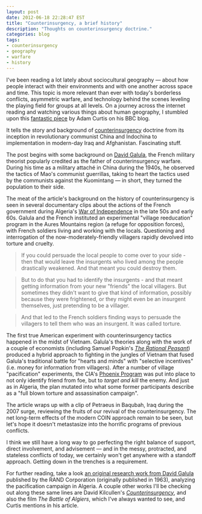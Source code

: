 ```yaml
---
layout: post
date: 2012-06-18 22:28:47 EST
title: "Counterinsurgency, a brief history"
description: "Thoughts on counterinsurgency doctrine."
categories: blog
tags:
- counterinsurgency
- geography
- warfare
- history
---
```


I've been reading a lot lately about sociocultural geography &mdash; about how people interact with their environments and with one another across space and time. This topic is more relevant than ever with today's borderless conflicts, asymmetric warfare, and technology behind the scenes leveling the playing field for groups at all levels. On a journey across the internet reading and watching various things about human geography, I stumbled upon this [fantastic piece](http://www.bbc.co.uk/blogs/adamcurtis/2012/06/how_to_kill_a_rational_peasant.html) by Adam Curtis on his BBC blog.

It tells the story and background of [counterinsurgency](http://en.wikipedia.org/wiki/Counter-insurgency) doctrine from its inception in revolutionary communist China and Indochina to implementation in modern-day Iraq and Afghanistan. Fascinating stuff.

The post begins with some background on [David Galula](http://en.wikipedia.org/wiki/David_Galula), the French military theorist  popularly credited as the father of counterinsurgency warfare. During his time as a military attaché in China during the 1940s, he observed the tactics of Mao's communist guerrillas, taking to heart the tactics used by the communists against the Kuomintang &mdash; in short, they turned the population to their side.

The meat of the article's background on the history of counterinsurgency is seen in several documentary clips about the actions of the French government during Algeria's [War of Independence](http://en.wikipedia.org/wiki/Algerian_War) in the late 50s and early 60s. Galula and the French instituted an experimental "village reeducation" program in the Aures Mountains region (a refuge for opposition forces), with French soldiers living and working with the locals. Questioning and interrogation of the now-moderately-friendly villagers rapidly devolved into torture and cruelty.

>If you could persuade the local people to come over to your side - then that would leave the insurgents who lived among the people drastically weakened. And that meant you could destroy them.

>But to do that you had to identify the insurgents - and that meant getting information from your new "friends" the local villagers. But sometimes they didn't want to give that kind of information, possibly because they were frightened, or they might even be an insurgent themselves, just pretending to be a villager.

>And that led to the French soldiers finding ways to persuade the villagers to tell them who was an insurgent. It was called torture.

The first true American experiment with counterinsurgency tactics happened in the midst of Vietnam. Galula's theories along with the work of a couple of economists (including Samuel Popkin's [_The Rational Peasant_](http://www.goodreads.com/book/show/919658.The_Rational_Peasant)) produced a hybrid approach to fighting in the jungles of Vietnam that fused Galula's traditional battle for "hearts and minds" with "selective incentives" (i.e. money for information from villagers). After a number of village "pacification" experiments, the CIA's [Phoenix Program](http://en.wikipedia.org/wiki/Phoenix_Program) was put into place to not only identify friend from foe, but to _target and kill_ the enemy. And just as in Algeria, the plan mutated into what some former participants describe as a "full blown torture and assassination campaign".

The article wraps up with a clip of Petraeus in Baqubah, Iraq during the 2007 surge, reviewing the fruits of our revival of the counterinsurgency. The net long-term effects of the modern COIN approach remain to be seen, but let's hope it doesn't metastasize into the horrific programs of previous conflicts.

I think we still have a long way to go perfecting the right balance of support, direct involvement, and advisement &mdash; and in the messy, protracted, and stateless conflicts of today, we certainly won't get anywhere with a standoff approach. Getting down in the trenches is a requirement.

For further reading, take a look [an original research work from David Galula](http://www.rand.org/pubs/monographs/MG478-1.html) published by the RAND Corporation (originally published in 1963), analyzing the pacification campaign in Algeria. A couple other works I'll be checking out along these same lines are David Kilcullen's [_Counterinsurgency_](http://www.goodreads.com/book/show/7648593-counterinsurgency), and also the film _The Battle of Algiers_, which I've always wanted to see, and Curtis mentions in his article.
